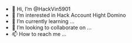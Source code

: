 - 👋 Hi, I’m @HackVin5901
- 👀 I’m interested in Hack Account Hight Domino 
- 🌱 I’m currently learning ...
- 💞️ I’m looking to collaborate on ...
- 📫 How to reach me ...

<!---
HackVin5901/HackVin5901 is a ✨ special ✨ repository because its `README.md` (this file) appears on your GitHub profile.
You can click the Preview link to take a look at your changes.
--->

